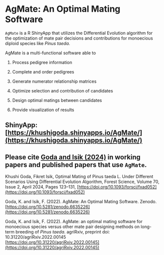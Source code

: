 # AgMate: An Optimal Mating Software

`AgMate` is a R ShinyApp that utilizes the Differential Evolution algorithm for the optimization of mate pair decisions and contributions for monoecious diploid species like _Pinus taeda_. 

AgMate is a multi-functional software able to 

1. Process pedigree information

2. Complete and order pedigrees

3. Generate numerator relationship matrices

4. Optimize selection and contribution of candidates

5. Design optimal matings between candidates

6. Provide visualization of results


## ShinyApp: [https://khushigoda.shinyapps.io/AgMate/](https://khushigoda.shinyapps.io/AgMate/)


## Please cite [Goda and Isik (2024)](https://doi.org/10.1093/forsci/fxad052) in working papers and published papers that use `AgMate`.

Khushi Goda, Fikret Isik, Optimal Mating of Pinus taeda L. Under Different Scenarios Using Differential Evolution Algorithm, Forest Science, Volume 70, Issue 2, April 2024, Pages 123–131, [https://doi.org/10.1093/forsci/fxad052](https://doi.org/10.1093/forsci/fxad052)

Goda, K. and Isik, F. (2022). AgMate: An Optimal Mating Software. Zenodo.
[https://doi.org/10.5281/zenodo.6635226](https://doi.org/10.5281/zenodo.6635226)

Goda, K. and Isik, F. (2022). AgMate: an optimal mating software for monoecious species versus other mate pair designing methods on long-term breeding of _Pinus taeda_. agriRxiv, preprint doi: 10.31220/agriRxiv.2022.00145 [https://doi.org/10.31220/agriRxiv.2022.00145](https://doi.org/10.31220/agriRxiv.2022.00145)

